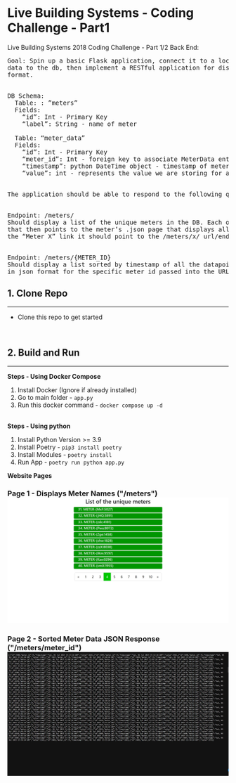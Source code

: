 # Live Building Systems - Coding Challenge - Part1
Live Building Systems 2018
Coding Challenge - Part 1/2 Back End:

<pre>
Goal: Spin up a basic Flask application, connect it to a local SQLite database, add fake meter
data to the db, then implement a RESTful application for displaying the fake meter data in .json
format.


DB Schema:
  Table: : ”meters”
  Fields:
    “id”: Int - Primary Key
    “label”: String - name of meter
    
  Table: “meter_data”
  Fields:
    “id”: Int - Primary Key
    “meter_id”: Int - foreign key to associate MeterData entry to specific Meter
    “timestamp”: python DateTime object - timestamp of meter_data entry
    “value”: int - represents the value we are storing for a specific time for that meter


The application should be able to respond to the following queries:


Endpoint: /meters/
Should display a list of the unique meters in the DB. Each one should be a clickable link
that then points to the meter’s .json page that displays all of it’s associate data. So if I click on
the “Meter X” link it should point to the /meters/x/ url/endpoint.


Endpoint: /meters/{METER_ID}
Should display a list sorted by timestamp of all the datapoint entries from the meter_data
in json format for the specific meter_id passed into the URL as a parameter.
</pre>

<h2>1. Clone Repo</h2>
<hr>
<ul>
<li>Clone this repo to get started</li>
</ul>
<br>


<h2>2. Build and Run</h2>
<hr>
<b>Steps - Using Docker Compose</b>
<br>
<ol>
<li>Install Docker (Ignore if already installed)
<li>Go to main folder - <code>app.py</code></li>
<li>Run this docker command -  <code>docker compose up -d</code></li>
</ol>
<br>
<b>Steps - Using python</b>
<br>
<ol>
<li> Install Python Version >= 3.9</li>
<li>Install Poetry - <code>pip3 install poetry</code></li>
<li>Install Modules - <code>poetry install</code></li>
<li>Run App - <code>poetry run python app.py</code></li>
</ol>


<b>Website Pages</b>

<h3>Page 1 - Displays Meter Names ("/meters")
<img style='width: 600px' src="static/images/meters-page.JPG"></img>


<h3>Page 2 - Sorted Meter Data JSON Response ("/meters/meter_id")
<img style='width: 600px' src="static/images/meter-value-page.JPG"></img>